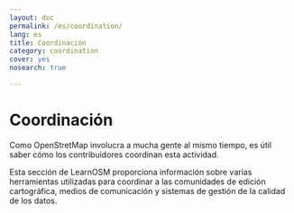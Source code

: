 ```yaml
---
layout: doc
permalink: /es/coordination/
lang: es
title: Coordinación
category: coordination
cover: yes
nosearch: true

---
```


Coordinación
============

Como OpenStretMap involucra a mucha gente al mismo tiempo, es útil saber cómo los contribuidores coordinan esta actividad.

Esta sección de LearnOSM proporciona información sobre varias herramientas utilizadas para coordinar a las comunidades de edición cartográfica, medios de comunicación y sistemas de gestión de la calidad de los datos.